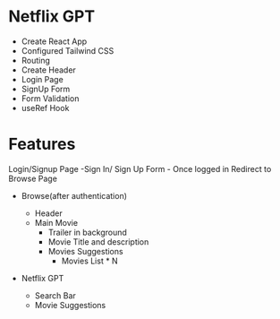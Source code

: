 # Netflix GPT

- Create React App
- Configured Tailwind CSS
- Routing
- Create Header
- Login Page
- SignUp Form
- Form Validation
- useRef Hook

# Features

Login/Signup Page
-Sign In/ Sign Up Form - Once logged in Redirect to Browse Page

- Browse(after authentication)

  - Header
  - Main Movie
    - Trailer in background
    - Movie Title and description
    - Movies Suggestions
      - Movies List \* N

- Netflix GPT
  - Search Bar
  - Movie Suggestions
